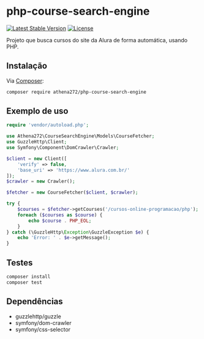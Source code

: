 # php-course-search-engine

[![Latest Stable Version](https://img.shields.io/packagist/v/athena272/php-course-search-engine.svg)](https://packagist.org/packages/athena272/php-course-search-engine)
[![License](https://img.shields.io/packagist/l/athena272/php-course-search-engine.svg)](LICENSE)

Projeto que busca cursos do site da Alura de forma automática, usando PHP.

## Instalação

Via [Composer](https://getcomposer.org/):

```bash
composer require athena272/php-course-search-engine
```

## Exemplo de uso
```php
require 'vendor/autoload.php';

use Athena272\CourseSearchEngine\Models\CourseFetcher;
use GuzzleHttp\Client;
use Symfony\Component\DomCrawler\Crawler;

$client = new Client([
    'verify' => false,
    'base_uri' => 'https://www.alura.com.br/'
]);
$crawler = new Crawler();

$fetcher = new CourseFetcher($client, $crawler);

try {
    $courses = $fetcher->getCourses('/cursos-online-programacao/php');
    foreach ($courses as $course) {
        echo $course . PHP_EOL;
    }
} catch (\GuzzleHttp\Exception\GuzzleException $e) {
    echo 'Error: ' . $e->getMessage();
}
```

## Testes
```bash
composer install
composer test
```

## Dependências
- guzzlehttp/guzzle
- symfony/dom-crawler
- symfony/css-selector
